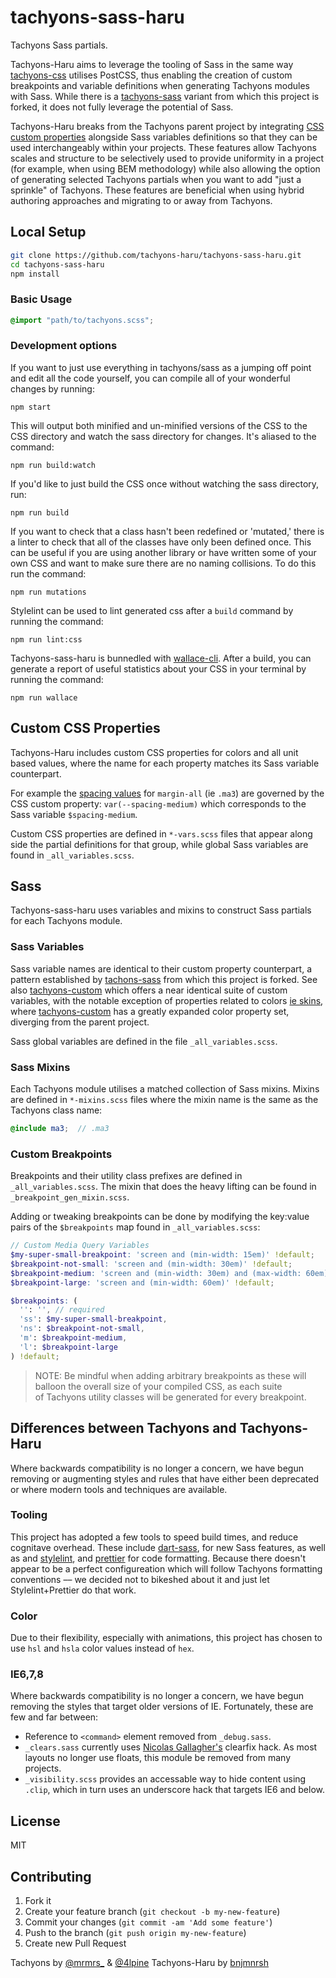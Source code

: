 # tachyons-sass-haru

Tachyons Sass partials.

Tachyons-Haru aims to leverage the tooling of Sass in the same way [tachyons-css](http://tachyons.io/) utilises PostCSS, thus enabling the creation of custom breakpoints and variable definitions when generating Tachyons modules with Sass. While there is a [tachyons-sass](https://github.com/tachyons-css/tachyons-sass) variant from which this project is forked, it does not fully leverage the potential of Sass.

Tachyons-Haru breaks from the Tachyons parent project by integrating [CSS custom properties](https://developer.mozilla.org/en-US/docs/Web/CSS/--*) alongside Sass variables definitions so that they can be used interchangeably within your projects. These features allow Tachyons scales and structure to be selectively used to provide uniformity in a project (for example, when using BEM methodology) while also allowing the option of generating selected Tachyons partials when you want to add "just a sprinkle" of Tachyons. These features are beneficial when using hybrid authoring approaches and migrating to or away from Tachyons.

## Local Setup

```bash
git clone https://github.com/tachyons-haru/tachyons-sass-haru.git
cd tachyons-sass-haru
npm install
```

### Basic Usage

```scss
@import "path/to/tachyons.scss";
```

### Development options

If you want to just use everything in tachyons/sass as a jumping off point and edit all the code yourself, you can compile all of your wonderful changes by running:

```npm start```

This will output both minified and un-minified versions of the CSS to the CSS directory and watch the sass directory for changes.
It's aliased to the command:

```npm run build:watch```

If you'd like to just build the CSS once without watching the sass directory, run:

```npm run build```

If you want to check that a class hasn't been redefined or 'mutated,' there is a linter to check that all of the classes have only been defined once. This can be useful if you are using another library or have written some of your own CSS and want to make sure there are no naming collisions. To do this run the command:

```npm run mutations```

Stylelint can be used to lint generated css after a `build` command by running the command:

```npm run lint:css```

Tachyons-sass-haru is bunnedled with [wallace-cli](https://github.com/projectwallace/wallace-cli). After a build, you can generate a report of useful statistics about your CSS in your terminal by running the command:

```npm run wallace```

## Custom CSS Properties

Tachyons-Haru includes custom CSS properties for colors and all unit based values, where the name for each property matches its Sass variable counterpart.

For example the [spacing values](http://tachyons.io/docs/layout/spacing/) for `margin-all` (ie `.ma3`) are governed by the CSS custom property: `var(--spacing-medium)` which corresponds to the Sass variable `$spacing-medium`.

Custom CSS properties are defined in `*-vars.scss` files that appear along side the partial definitions for that group, while global Sass variables are found in `_all_variables.scss`.

## Sass

Tachyons-sass-haru uses variables and mixins to construct Sass partials for each Tachyons module.
### Sass Variables

 Sass variable names are identical to their custom property counterpart, a pattern established by [tachons-sass](https://github.com/tachyons-css/tachyons-sass) from which this project is forked. See also [tachyons-custom](https://github.com/tachyons-haru/tachyons-custom) which offers a near identical suite of custom variables, with the notable exception of properties related to colors [ie skins](https://github.com/tachyons-haru/tachyons-custom/blob/master/src/_variables.css), where [tachyons-custom](https://github.com/tachyons-haru/tachyons-custom) has a greatly expanded color property set, diverging from the parent project.

Sass global variables are defined in the file `_all_variables.scss`.

### Sass Mixins

Each Tachyons module utilises a matched collection of Sass mixins. Mixins are defined in `*-mixins.scss` files where the mixin name is the same as the Tachyons class name:

```scss
@include ma3;  // .ma3
```

### Custom Breakpoints

Breakpoints and their utility class prefixes are defined in `_all_variables.scss`. The mixin that does the heavy lifting can be found in `_breakpoint_gen_mixin.scss`.

Adding or tweaking breakpoints can be done by modifying the key:value pairs of the `$breakpoints` map found in `_all_variables.scss`:

```scss
// Custom Media Query Variables
$my-super-small-breakpoint: 'screen and (min-width: 15em)' !default;
$breakpoint-not-small: 'screen and (min-width: 30em)' !default;
$breakpoint-medium: 'screen and (min-width: 30em) and (max-width: 60em)' !default;
$breakpoint-large: 'screen and (min-width: 60em)' !default;

$breakpoints: (
  '': '', // required
  'ss': $my-super-small-breakpoint,
  'ns': $breakpoint-not-small,
  'm': $breakpoint-medium,
  'l': $breakpoint-large
) !default;
```

> NOTE: Be mindful when adding arbitrary breakpoints as these will balloon the overall size of your compiled CSS, as each suite of Tachyons utility classes will be generated for every breakpoint.

## Differences between Tachyons and Tachyons-Haru

Where backwards compatibility is no longer a concern, we have begun removing or augmenting styles and rules that have either been deprecated or where modern tools and techniques are available.

### Tooling

This project has adopted a few tools to speed build times, and reduce cognitave overhead. These include [dart-sass](https://www.npmjs.com/package/sass), for new Sass features, as well as and [stylelint](https://www.npmjs.com/package/stylelint), and [prettier](https://www.npmjs.com/package/prettier) for code formatting. Because there doesn't appear to be a perfect configureation which will follow Tachyons formatting conventions  –– we decided not to bikeshed about it and just let Stylelint+Prettier do that work.

### Color

Due to their flexibility, especially with animations, this project has chosen to use `hsl` and `hsla` color values instead of `hex`.

### IE6,7,8

Where backwards compatibility is no longer a concern, we have begun removing the styles that target older versions  of IE. Fortunately, these are few and far between:

- Reference to `<command>` element removed from `_debug.sass`.
- `_clears.sass` currently uses [Nicolas Gallagher's](http://nicolasgallagher.com/micro-clearfix-hack/) clearfix hack. As most layouts no longer use floats, this module be removed from many projects.
- `_visibility.scss` provides an accessable way to hide content using `.clip`, which in turn uses an underscore hack that targets IE6 and below.

## License

MIT

## Contributing

1. Fork it
2. Create your feature branch (`git checkout -b my-new-feature`)
3. Commit your changes (`git commit -am 'Add some feature'`)
4. Push to the branch (`git push origin my-new-feature`)
5. Create new Pull Request

Tachyons by [@mrmrs_](https://twitter.com/mrmrs_) & [@4lpine](https://twitter.com/4lpine)
Tachyons-Haru by [bnjmnrsh](https://github.com/bnjmnrsh)

